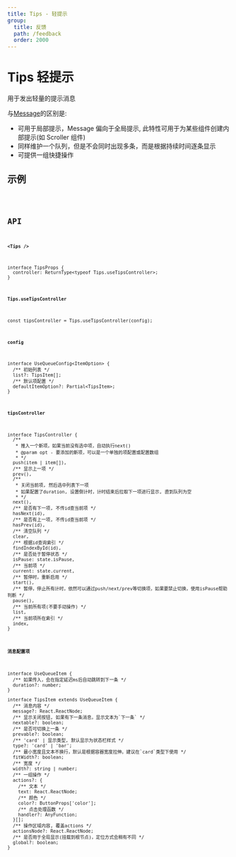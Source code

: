 ```yaml
---
title: Tips - 轻提示
group:
  title: 反馈
  path: /feedback
  order: 2000
---
```


# Tips 轻提示

用于发出轻量的提示消息

与[Message](/docs/feedback/message)的区别是:

- 可用于局部提示，Message 偏向于全局提示, 此特性可用于为某些组件创建内部提示(如 Scroller 组件)
- 同样维护一个队列，但是不会同时出现多条，而是根据持续时间逐条显示
- 可提供一组快捷操作

## 示例

<code src="./demo.tsx" />

## API

**`<Tips />`**

```tsx | pure
interface TipsProps {
  controller: ReturnType<typeof Tips.useTipsController>;
}
```

**`Tips.useTipsController`**

```tsx | pure
const tipsController = Tips.useTipsController(config);
```

**`config`**

```tsx | pure
interface UseQueueConfig<ItemOption> {
  /** 初始列表 */
  list?: TipsItem[];
  /** 默认项配置 */
  defaultItemOption?: Partial<TipsItem>;
}
```

**`tipsController`**

```tsx | pure
interface TipsController {
  /**
   * 推入一个新项，如果当前没有选中项，自动执行next()
   * @param opt - 要添加的新项，可以是一个单独的项配置或配置数组
   * */
  push(item | item[]),
  /** 显示上一项 */
  prev(),
  /**
   * 关闭当前项, 然后选中列表下一项
   * 如果配置了duration, 设置倒计时，计时结束后拉取下一项进行显示, 直到队列为空
   * */
  next(),
  /** 是否有下一项, 不传id查当前项 */
  hasNext(id),
  /** 是否有上一项, 不传id查当前项 */
  hasPrev(id),
  /** 清空队列 */
  clear,
  /** 根据id查询索引 */
  findIndexById(id),
  /** 是否处于暂停状态 */
  isPause: state.isPause,
  /** 当前项 */
  current: state.current,
  /** 暂停时，重新启用 */
  start(),
  /** 暂停，停止所有计时，依然可以通过push/next/prev等切换项，如果要禁止切换，使用isPause帮助判断 */
  pause(),
  /** 当前所有项(不要手动操作) */
  list,
  /** 当前项所在索引 */
  index,
}
```

**`消息配置项`**

```tsx | pure
interface UseQueueItem {
  /** 如果传入，会在指定延迟ms后自动跳转到下一条 */
  duration?: number;
}

interface TipsItem extends UseQueueItem {
  /** 消息内容 */
  message?: React.ReactNode;
  /** 显示关闭按钮, 如果有下一条消息，显示文本为`下一条` */
  nextable?: boolean;
  /** 是否可切换上一条 */
  prevable?: boolean;
  /** 'card' | 显示类型, 默认显示为状态栏样式 */
  type?: 'card' | 'bar';
  /** 最小宽度且文本不换行，默认是根据容器宽度拉伸。建议在`card`类型下使用 */
  fitWidth?: boolean;
  /** 宽度 */
  width?: string | number;
  /** 一组操作 */
  actions?: {
    /** 文本 */
    text: React.ReactNode;
    /** 颜色 */
    color?: ButtonProps['color'];
    /** 点击处理函数 */
    handler?: AnyFunction;
  }[];
  /** 操作区域内容, 覆盖actions */
  actionsNode?: React.ReactNode;
  /** 是否用于全局显示(挂载到根节点)，定位方式会稍有不同 */
  global?: boolean;
}
```

